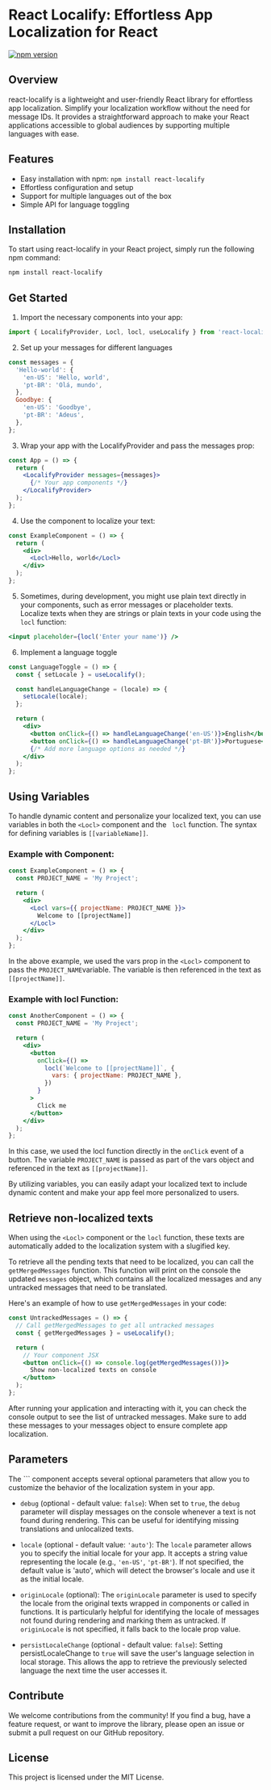 # React Localify: Effortless App Localization for React

[![npm version](https://badge.fury.io/js/react-localify.svg)](https://badge.fury.io/js/react-localify)

## Overview

react-localify is a lightweight and user-friendly React library for effortless app localization. Simplify your localization workflow without the need for message IDs. It provides a straightforward approach to make your React applications accessible to global audiences by supporting multiple languages with ease.

## Features

- Easy installation with npm: `npm install react-localify`
- Effortless configuration and setup
- Support for multiple languages out of the box
- Simple API for language toggling

## Installation

To start using react-localify in your React project, simply run the following npm command:

```bash
npm install react-localify
```

## Get Started

1. Import the necessary components into your app:

```jsx
import { LocalifyProvider, Locl, locl, useLocalify } from 'react-localify';
```

2. Set up your messages for different languages

```jsx
const messages = {
  'Hello-world': {
    'en-US': 'Hello, world',
    'pt-BR': 'Olá, mundo',
  },
  Goodbye: {
    'en-US': 'Goodbye',
    'pt-BR': 'Adeus',
  },
};
```

3. Wrap your app with the LocalifyProvider and pass the messages prop:

```jsx
const App = () => {
  return (
    <LocalifyProvider messages={messages}>
      {/* Your app components */}
    </LocalifyProvider>
  );
};
```

4. Use the <Locl> component to localize your text:

```jsx
const ExampleComponent = () => {
  return (
    <div>
      <Locl>Hello, world</Locl>
    </div>
  );
};
```

5. Sometimes, during development, you might use plain text directly in your components, such as error messages or placeholder texts. Localize texts when they are strings or plain texts in your code using the `locl` function:

```jsx
<input placeholder={locl('Enter your name')} />
```

6. Implement a language toggle

```jsx
const LanguageToggle = () => {
  const { setLocale } = useLocalify();

  const handleLanguageChange = (locale) => {
    setLocale(locale);
  };

  return (
    <div>
      <button onClick={() => handleLanguageChange('en-US')}>English</button>
      <button onClick={() => handleLanguageChange('pt-BR')}>Portuguese</button>
      {/* Add more language options as needed */}
    </div>
  );
};
```

## Using Variables

To handle dynamic content and personalize your localized text, you can use variables in both the `<Locl>` component and the ` locl` function. The syntax for defining variables is `[[variableName]]`.

### Example with <Locl> Component:

```jsx
const ExampleComponent = () => {
  const PROJECT_NAME = 'My Project';

  return (
    <div>
      <Locl vars={{ projectName: PROJECT_NAME }}>
        Welcome to [[projectName]]
      </Locl>
    </div>
  );
};
```

In the above example, we used the vars prop in the `<Locl>` component to pass the `PROJECT_NAME`variable. The variable is then referenced in the text as `[[projectName]]`.

### Example with locl Function:

```jsx
const AnotherComponent = () => {
  const PROJECT_NAME = 'My Project';

  return (
    <div>
      <button
        onClick={() =>
          locl(`Welcome to [[projectName]]`, {
            vars: { projectName: PROJECT_NAME },
          })
        }
      >
        Click me
      </button>
    </div>
  );
};
```

In this case, we used the locl function directly in the `onClick` event of a button. The variable `PROJECT_NAME` is passed as part of the vars object and referenced in the text as `[[projectName]]`.

By utilizing variables, you can easily adapt your localized text to include dynamic content and make your app feel more personalized to users.

## Retrieve non-localized texts

When using the `<Locl>` component or the `locl` function, these texts are automatically added to the localization system with a slugified key.

To retrieve all the pending texts that need to be localized, you can call the `getMergedMessages` function. This function will print on the console the updated `messages` object, which contains all the localized messages and any untracked messages that need to be translated.

Here's an example of how to use `getMergedMessages` in your code:

```jsx
const UntrackedMessages = () => {
  // Call getMergedMessages to get all untracked messages
  const { getMergedMessages } = useLocalify();

  return (
    // Your component JSX
    <button onClick={() => console.log(getMergedMessages())}>
      Show non-localized texts on console
    </button>
  );
};
```

After running your application and interacting with it, you can check the console output to see the list of untracked messages. Make sure to add these messages to your messages object to ensure complete app localization.

## Parameters

The `<LocalifyProvider>`` component accepts several optional parameters that allow you to customize the behavior of the localization system in your app.

- `debug` (optional - default value: `false`): When set to `true`, the `debug` parameter will display messages on the console whenever a text is not found during rendering. This can be useful for identifying missing translations and unlocalized texts.

- `locale` (optional - default value: `'auto'`): The `locale` parameter allows you to specify the initial locale for your app. It accepts a string value representing the locale (e.g., `'en-US'`, `'pt-BR'`). If not specified, the default value is 'auto', which will detect the browser's locale and use it as the initial locale.

- `originLocale` (optional): The `originLocale` parameter is used to specify the locale from the original texts wrapped in components or called in functions. It is particularly helpful for identifying the locale of messages not found during rendering and marking them as untracked. If `originLocale` is not specified, it falls back to the locale prop value.

- `persistLocaleChange` (optional - default value: `false`): Setting persistLocaleChange to `true` will save the user's language selection in local storage. This allows the app to retrieve the previously selected language the next time the user accesses it.

## Contribute

We welcome contributions from the community! If you find a bug, have a feature request, or want to improve the library, please open an issue or submit a pull request on our GitHub repository.

## License

This project is licensed under the MIT License.
